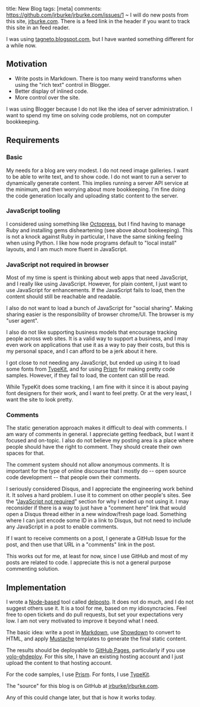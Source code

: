 title: New Blog
tags: [meta]
comments: https://github.com/jrburke/jrburke.com/issues/1
~
I will do new posts from this site, [jrburke.com](http://jrburke.com/). There is
a feed link in the header if you want to track this site in an feed reader.

I was using [tagneto.blogspot.com](http://tagneto.blogspot.com), but
I have wanted something different for a while now.

## Motivation

* Write posts in Markdown. There is too many weird transforms when
using the "rich text" control in Blogger.
* Better display of inlined code.
* More control over the site.

I was using Blogger because I do not like the idea of server administration. I
want to spend my time on solving code problems, not on computer bookkeeping.

## Requirements

### Basic

My needs for a blog are very modest. I do not need image galleries. I want
to be able to write text, and to show code. I do not want to run a server to
dynamically generate content. This implies running a server API service at the
minimum, and then worrying about more bookkeeping. I'm fine doing the code
generation locally and uploading static content to the server.

### JavaScript tooling

I considered using something like [Octopress](http://octopress.org/), but I find
having to manage Ruby and installing gems disheartening (see above about
bookeeping). This is not a knock against Ruby in particular, I have the same
sinking feeling when using Python. I like how node programs default to "local
install" layouts, and I am much more fluent in JavaScript.

### JavaScript not required in browser

Most of my time is spent is thinking about web apps that need JavaScript, and I
really like using JavaScript. However, for plain content, I just want to use
JavaScript for enhancements. If the JavaScript fails to load, then the content
should still be reachable and readable.

I also do not want to load a bunch of JavaScript for "social sharing". Making sharing
easier is the responsibility of browser chrome/UI. The browser is my "user agent".

I also do not like supporting business models that encourage
tracking people across web sites. It is a valid way to support a
business, and I may even work on applications that use it as a way to pay their
costs, but this is my personal space, and I can afford to be a jerk about it here.

I got close to not needing any JavaScript, but ended up using it to load some fonts from
[TypeKit](https://typekit.com/), and for using [Prism](http://prismjs.com/) for
making pretty code samples. However, if they fail to load,
the content can still be read.

While TypeKit does some tracking, I am fine with it since it is about paying
font designers for their work, and I want to feel pretty. Or at the very least,
I want the site to look pretty.

### Comments

The static generation approach makes it difficult to deal with comments. I am
wary of comments in general. I appreciate getting feedback, but I want it
focused and on-topic. I also do not believe my posting area is a place
where people should have the right to comment. They should create their own
spaces for that.

The comment system should not allow anonymous comments. It is important for
the type of online discourse that I mostly do -- open source code development --
that people own their comments.

I seriously considered Disqus, and I appreciate the engineering work behind it.
It solves a hard problem. I use it to comment on other people's sites. See the
"<a href="#javascriptnotrequiredinbrowser">JavaScript not required</a>" section for why I
ended up not using it. I may reconsider if there is a way to just have a
"comment here" link that would open a Disqus thread either in a new window/fresh
page load. Something where I can just encode some ID in a link to Disqus, but
not need to include any JavaScript in a post to enable comments.

If I want to receive comments on a post, I generate a GitHub Issue for
the post, and then use that URL in a "comments" link in the post.

This works out for me, at least for now, since I use GitHub and most of my posts
are related to code. I appreciate this is not a general purpose commenting
solution.

## Implementation

I wrote a [Node-based](http://nodejs.org/) tool called
[delposto](https://github.com/jrburke/delposto). It does not do much, and I
do not suggest others use it. It is a tool for me, based on my idiosyncracies. Feel free to
open tickets and do pull requests, but set your expectations very low. I am not very motivated to improve it beyond what I need.

The basic idea: write a post in [Markdown](http://daringfireball.net/projects/markdown/),
use [Showdown](https://github.com/coreyti/showdown) to convert to HTML, and
apply [Mustache](https://github.com/janl/mustache.js) templates to generate
the final static content.

The results should be deployable to [GitHub Pages](http://pages.github.com/), particularly if you use
[volo-ghdeploy](https://github.com/volojs/volo-ghdeploy). For this site,
I have an existing hosting account and I just upload the content to that
hosting account.

For the code samples, I use [Prism](http://prismjs.com/). For fonts, I use
[TypeKit](https://typekit.com/).

The "source" for this blog is on GitHub at
[jrburke/jrburke.com](https://github.com/jrburke/jrburke.com).

Any of this could change later, but that is how it works today.
